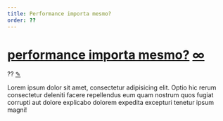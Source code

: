 ```yaml
---
title: Performance importa mesmo?
order: ??
---
```


<div class="article">

  <h1 id="performance-importa">
    <a class="tip-title" href="#performance-importa">performance importa mesmo?</a>
    <a title="Link" class="anchor" href="#performance-importa">∞</a>
  </h1>
  <div class="line">
    <span class="order">??</span>
    <a title="Editar" class="edit" href="https://github.com/zenorocha/browser-diet/blob/master/src/documents/index.html.md.eco">✎</a>
  </div>

  <p>Lorem ipsum dolor sit amet, consectetur adipisicing elit. Optio hic rerum consectetur deleniti facere repellendus eum quam nostrum quos fugiat corrupti aut dolore explicabo dolorem expedita excepturi tenetur ipsum magni!</p>

  <!-- http://www.slideshare.net/keppelen/performance-frontend-front-in-macei

  http://jaydson.org/talks/x-web-performance/

  http://fellipe.com/slides/performance-javascript/

  http://www.slideshare.net/davidsonfellipe/jqueryperf

  http://www.slideshare.net/luiztiago/por-que-investir-em-performance-frontend -->

</div>